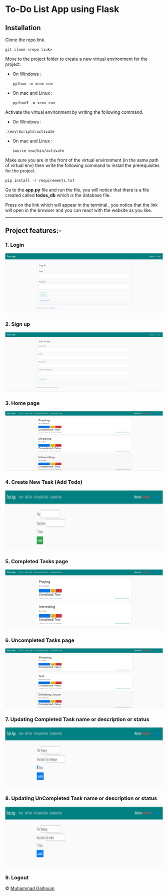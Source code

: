 # To-Do List App using Flask


## Installation

Clone the repo link.

```
git clone <repo link>
```

Move to the project folder to create a new virtual environment for the project.
- On Windows :

    ```
    python -m venv env
    ```
- On mac and Linux :

    ```
    python3 -m venv env
    ```
Activate the virtual environment by writing the following command.

- On Windows :

```
.\env\Scripts\activate
```
- On mac and Linux :

    ```
    source env/bin/activate
    ```

Make sure you are in the front of the virtual environment (in the same path of virtual env) then write the following command to install the prerequisites for the project.

```
pip install -r requirements.txt
```
Go to the **app.py** file and run the file, you will notice that there is a file created called **todos_db** which is the database file.

Press on the link which will appear in the  terminal , you notice that the link will open in the browser and you can react with the website as you like.

---

## Project features:-

### 1. Login

<img src="screenshots/Login.PNG" alt="login" width="660" height="190">

### 2. Sign up

<img src="screenshots/Register.PNG" alt="sign up" width="660" height="190">

### 3. Home page

<img src="screenshots/Home.PNG" alt="home" width="660" height="190">

### 4. Create New Task (Add Todo)

<img src="screenshots/add-new-task.png" alt="add task" width="660" height="190">

### 5. Completed Tasks page

<img src="screenshots/completed-tasks.png" alt="completed tasks" width="660" height="190">

### 6. Uncompleted Tasks page

<img src="screenshots/uncompleted-tasks.png" alt="uncompleted tasks" width="660" height="190">

### 7. Updating Completed Task name or description or status

<img src="screenshots/edit-completed-task.png" alt="updating completed tasks" width="660" height="190">

### 8. Updating UnCompleted Task name or description or status

<img src="screenshots/edit-uncompleted-task.png" alt="updating uncompleted tasks" width="660" height="190">

### 9. Logout

&copy; [Muhammad Galhoum](https://github.com/muhammadgalhoum "Muhammad Galhoum")
